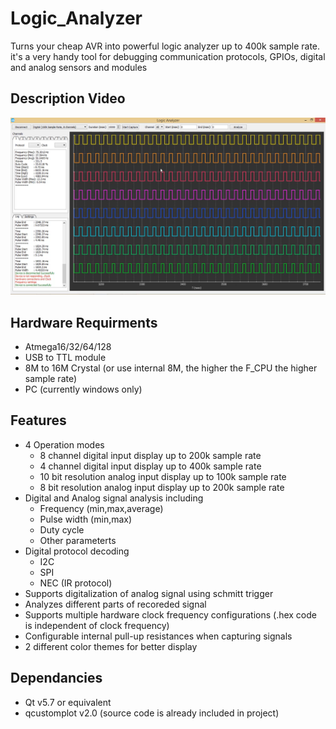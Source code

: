 # Logic_Analyzer
Turns your cheap AVR into powerful logic analyzer up to 400k sample rate. it's a very handy tool for debugging communication protocols, GPIOs, digital and analog sensors and modules

## Description Video
[![IMAGE ALT TEXT HERE](https://github.com/EhabHelaly/Logic_Analyzer/blob/master/Sample_Images/SS%20logic_analyzer.png)](https://www.youtube.com/watch?v=H4AfqcDREzQ)

## Hardware Requirments
* Atmega16/32/64/128
* USB to TTL module
* 8M to 16M Crystal (or use internal 8M, the higher the F_CPU the higher sample rate)
* PC (currently windows only)

## Features
* 4 Operation modes
	- 8 channel digital input display up to 200k sample rate
	- 4 channel digital input display up to 400k sample rate
	- 10 bit resolution analog input display up to 100k sample rate
	- 8 bit resolution analog input display up to 200k sample rate
* Digital and Analog signal analysis including
	- Frequency (min,max,average)
	- Pulse width (min,max)
	- Duty cycle
	- Other parameterts
* Digital protocol decoding
	- I2C
	- SPI
	- NEC (IR protocol)
* Supports digitalization of analog signal using schmitt trigger
* Analyzes different parts of recoreded signal
* Supports multiple hardware clock frequency configurations (.hex code is independent of clock frequency)
* Configurable internal pull-up resistances when capturing signals 
* 2 different color themes for better display

## Dependancies
* Qt v5.7 or equivalent 
* qcustomplot v2.0 (source code is already included in project)

